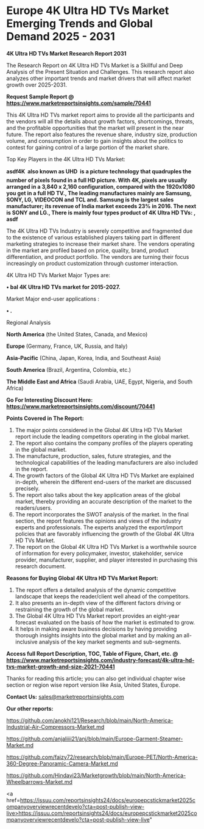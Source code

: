 # Europe 4K Ultra HD TVs Market Emerging Trends and Global Demand 2025 - 2031

<strong>4K Ultra HD TVs Market Research Report 2031</strong>

The Research Report on 4K Ultra HD TVs Market is a Skillful and Deep Analysis of the Present Situation and Challenges. This research report also analyzes other important trends and market drivers that will affect market growth over 2025-2031.

<strong>Request Sample Report @ <a href=https://www.marketreportsinsights.com/sample/70441>https://www.marketreportsinsights.com/sample/70441</a></strong>

This 4K Ultra HD TVs market report aims to provide all the participants and the vendors will all the details about growth factors, shortcomings, threats, and the profitable opportunities that the market will present in the near future. The report also features the revenue share, industry size, production volume, and consumption in order to gain insights about the politics to contest for gaining control of a large portion of the market share.

Top Key Players in the 4K Ultra HD TVs Market:

<strong>asdf4K  also known as UHD  is a picture technology that quadruples the number of pixels found in a full HD picture. With 4K, pixels are usually arranged in a 3,840 x 2,160 configuration, compared with the 1920x1080 you get in a full HD TV., The leading manufactures mainly are Samsung, SONY, LG, VIDEOCON and TCL and. Samsung is the largest sales manufacturer; its revenue of India market exceeds 23% in 2016. The next is SONY and LG., There is mainly four types product of 4K Ultra HD TVs: , asdf</strong>

The 4K Ultra HD TVs Industry is severely competitive and fragmented due to the existence of various established players taking part in different marketing strategies to increase their market share. The vendors operating in the market are profiled based on price, quality, brand, product differentiation, and product portfolio. The vendors are turning their focus increasingly on product customization through customer interaction.

4K Ultra HD TVs Market Major Types are:

<strong>• bal 4K Ultra HD TVs market for 2015-2027.</strong>

Market Major end-user applications :

<strong>• .</strong>

Regional Analysis

</u><strong><b>North America</b></strong> (the United States, Canada, and Mexico)

<strong><b>Europe </b></strong>(Germany, France, UK, Russia, and Italy)

<strong><b>Asia-Pacific</b></strong> (China, Japan, Korea, India, and Southeast Asia)

<strong><b>South America</b></strong> (Brazil, Argentina, Colombia, etc.)

<strong><b>The Middle East and Africa</b></strong> (Saudi Arabia, UAE, Egypt, Nigeria, and South Africa)

<strong>Go For Interesting Discount Here: <a href=https://www.marketreportsinsights.com/discount/70441>https://www.marketreportsinsights.com/discount/70441</a></strong>

<strong>Points Covered in The Report:</strong>
<ol>
  <li>The major points considered in the Global 4K Ultra HD TVs Market report include the leading competitors operating in the global market.</li>
  <li>The report also contains the company profiles of the players operating in the global market.</li>
  <li>The manufacture, production, sales, future strategies, and the technological capabilities of the leading manufacturers are also included in the report.</li>
  <li>The growth factors of the Global 4K Ultra HD TVs Market are explained in-depth, wherein the different end-users of the market are discussed precisely.</li>
  <li>The report also talks about the key application areas of the global market, thereby providing an accurate description of the market to the readers/users.</li>
  <li>The report incorporates the SWOT analysis of the market. In the final section, the report features the opinions and views of the industry experts and professionals. The experts analyzed the export/import policies that are favorably influencing the growth of the Global 4K Ultra HD TVs Market.</li>
  <li>The report on the Global 4K Ultra HD TVs Market is a worthwhile source of information for every policymaker, investor, stakeholder, service provider, manufacturer, supplier, and player interested in purchasing this research document.</li>
</ol>
<strong>Reasons for Buying Global 4K Ultra HD TVs Market Report:</strong>

<ol>
  <li>The report offers a detailed analysis of the dynamic competitive landscape that keeps the reader/client well ahead of the competitors.</li>
  <li>It also presents an in-depth view of the different factors driving or restraining the growth of the global market.</li>
  <li>The Global 4K Ultra HD TVs Market report provides an eight-year forecast evaluated on the basis of how the market is estimated to grow.</li>
  <li>It helps in making aware business decisions by having providing thorough insights insights into the global market and by making an all-inclusive analysis of the key market segments and sub-segments.</li>
</ol>
<strong>Access full Report Description, TOC, Table of Figure, Chart, etc. @ <a href=https://www.marketreportsinsights.com/industry-forecast/4k-ultra-hd-tvs-market-growth-and-size-2021-70441>https://www.marketreportsinsights.com/industry-forecast/4k-ultra-hd-tvs-market-growth-and-size-2021-70441</a></strong>


Thanks for reading this article; you can also get individual chapter wise section or region wise report version like Asia, United States, Europe.

<strong>Contact Us:</strong>
sales@marketreportsinsights.com

<strong>Our other reports:</strong>

<a href=https://github.com/anokhi121/Research/blob/main/North-America-Industrial-Air-Compressors-Market.md>https://github.com/anokhi121/Research/blob/main/North-America-Industrial-Air-Compressors-Market.md</a>

<a href=https://github.com/anjaliiii21/anj/blob/main/Europe-Garment-Steamer-Market.md>https://github.com/anjaliiii21/anj/blob/main/Europe-Garment-Steamer-Market.md</a>

<a href=https://github.com/faizy72/research/blob/main/Europe-PET/North-America-360-Degree-Panoramic-Camera-Market.md>https://github.com/faizy72/research/blob/main/Europe-PET/North-America-360-Degree-Panoramic-Camera-Market.md</a>

<a href=https://github.com/Hindavi23/Marketgrowth/blob/main/North-America-Wheelbarrows-Market.md>https://github.com/Hindavi23/Marketgrowth/blob/main/North-America-Wheelbarrows-Market.md</a>

<a href=https://issuu.com/reportsinsights24/docs/europepcstickmarket2025companyoverviewrecentdevelo?cta=post-publish-view-live>https://issuu.com/reportsinsights24/docs/europepcstickmarket2025companyoverviewrecentdevelo?cta=post-publish-view-live</a>"
